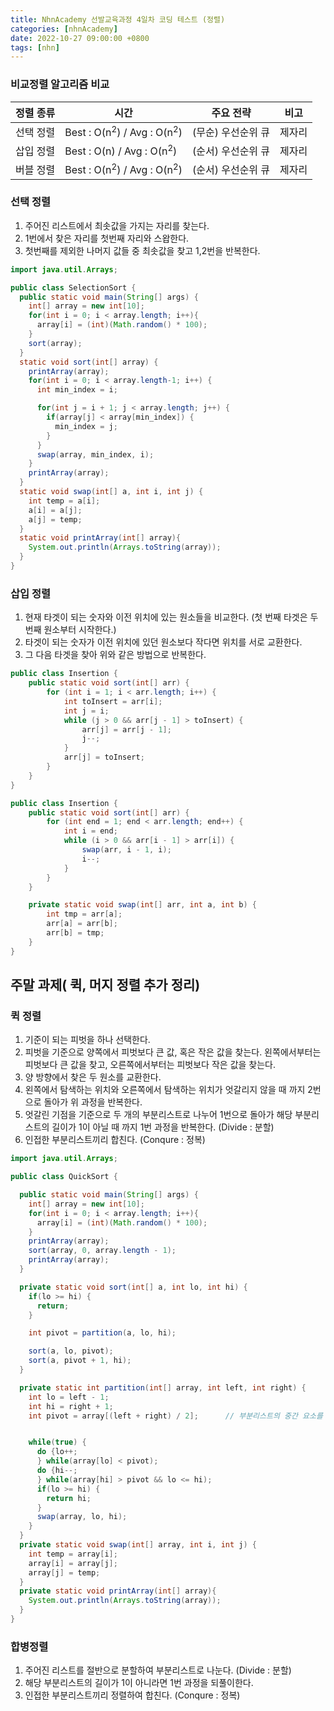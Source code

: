 ```yaml
---
title: NhnAcademy 선발교육과정 4일차 코딩 테스트 (정렬)
categories: [nhnAcademy]
date: 2022-10-27 09:00:00 +0800
tags: [nhn]
---
```


### 비교정렬 알고리즘 비교


| 정렬 종류 | 시간                                     |주요 전략|비고|
|-------|----------------------------------------|---|---|
| 선택 정렬 | Best : O(n<sup>2</sup>) / Avg : O(n<sup>2</sup>) |(무순) 우선순위 큐|제자리|
| 삽입 정렬 | Best : O(n) / Avg : O(n<sup>2</sup>)            |(순서) 우선순위 큐|제자리|
| 버블 정렬 | Best : O(n<sup>2</sup>) / Avg : O(n<sup>2</sup>)           |(순서) 우선순위 큐|제자리|


### 선택 정렬
1. 주어진 리스트에서 최솟값을 가지는 자리를 찾는다.
2. 1번에서 찾은 자리를 첫번째 자리와 스왑한다.
3. 첫번째를 제외한 나머지 값들 중 최솟값을 찾고 1,2번을 반복한다.

```java
import java.util.Arrays;

public class SelectionSort {
  public static void main(String[] args) {
    int[] array = new int[10];
    for(int i = 0; i < array.length; i++){
      array[i] = (int)(Math.random() * 100);
    }
    sort(array);
  }
  static void sort(int[] array) {
    printArray(array);
    for(int i = 0; i < array.length-1; i++) {
      int min_index = i;

      for(int j = i + 1; j < array.length; j++) {
        if(array[j] < array[min_index]) {
          min_index = j;
        }
      }
      swap(array, min_index, i);
    }
    printArray(array);
  }
  static void swap(int[] a, int i, int j) {
    int temp = a[i];
    a[i] = a[j];
    a[j] = temp;
  }
  static void printArray(int[] array){
    System.out.println(Arrays.toString(array));
  }
}
```

### 삽입 정렬
1. 현재 타겟이 되는 숫자와 이전 위치에 있는 원소들을 비교한다. (첫 번째 타겟은 두 번째 원소부터 시작한다.)
2. 타겟이 되는 숫자가 이전 위치에 있던 원소보다 작다면 위치를 서로 교환한다.
3. 그 다음 타겟을 찾아 위와 같은 방법으로 반복한다.

```java
public class Insertion {
    public static void sort(int[] arr) {
        for (int i = 1; i < arr.length; i++) {
            int toInsert = arr[i];
            int j = i;
            while (j > 0 && arr[j - 1] > toInsert) {
                arr[j] = arr[j - 1];
                j--;
            }
            arr[j] = toInsert;
        }
    }
}
```
```java
public class Insertion {
    public static void sort(int[] arr) {
        for (int end = 1; end < arr.length; end++) {
            int i = end;
            while (i > 0 && arr[i - 1] > arr[i]) {
                swap(arr, i - 1, i);
                i--;
            }
        }
    }

    private static void swap(int[] arr, int a, int b) {
        int tmp = arr[a];
        arr[a] = arr[b];
        arr[b] = tmp;
    }
}
```
## 주말 과제( 퀵, 머지 정렬 추가 정리)
### 퀵 정렬
1. 기준이 되는 피벗을 하나 선택한다.
2. 피벗을 기준으로 양쪽에서 피벗보다 큰 값, 혹은 작은 값을 찾는다. 왼쪽에서부터는 피벗보다 큰 값을 찾고, 오른쪽에서부터는 피벗보다 작은 값을 찾는다.
3. 양 방향에서 찾은 두 원소를 교환한다.
4. 왼쪽에서 탐색하는 위치와 오른쪽에서 탐색하는 위치가 엇갈리지 않을 때 까지 2번으로 돌아가 위 과정을 반복한다.
5. 엇갈린 기점을 기준으로 두 개의 부분리스트로 나누어 1번으로 돌아가 해당 부분리스트의 길이가 1이 아닐 때 까지 1번 과정을 반복한다. (Divide : 분할)
6. 인접한 부분리스트끼리 합친다. (Conqure : 정복)

```java
import java.util.Arrays;

public class QuickSort {

  public static void main(String[] args) {
    int[] array = new int[10];
    for(int i = 0; i < array.length; i++){
      array[i] = (int)(Math.random() * 100);
    }
    printArray(array);
    sort(array, 0, array.length - 1);
    printArray(array);
  }

  private static void sort(int[] a, int lo, int hi) {
    if(lo >= hi) {
      return;
    }

    int pivot = partition(a, lo, hi);

    sort(a, lo, pivot);
    sort(a, pivot + 1, hi);
  }

  private static int partition(int[] array, int left, int right) {
    int lo = left - 1;
    int hi = right + 1;
    int pivot = array[(left + right) / 2];		// 부분리스트의 중간 요소를 피벗으로 설정


    while(true) {
      do {lo++;
      } while(array[lo] < pivot);
      do {hi--;
      } while(array[hi] > pivot && lo <= hi);
      if(lo >= hi) {
        return hi;
      }
      swap(array, lo, hi);
    }
  }
  private static void swap(int[] array, int i, int j) {
    int temp = array[i];
    array[i] = array[j];
    array[j] = temp;
  }
  private static void printArray(int[] array){
    System.out.println(Arrays.toString(array));
  }
}
```

### 합병정렬
1. 주어진 리스트를 절반으로 분할하여 부분리스트로 나눈다. (Divide : 분할)
2. 해당 부분리스트의 길이가 1이 아니라면 1번 과정을 되풀이한다.
3. 인접한 부분리스트끼리 정렬하여 합친다. (Conqure : 정복)
